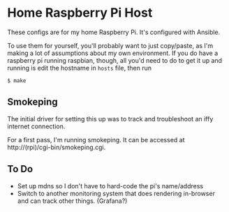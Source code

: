 # Home Raspberry Pi Host

These configs are for my home Raspberry Pi. It's configured with Ansible.

To use them for yourself, you'll probably want to just copy/paste, as I'm making a lot of assumptions about my own environment. If you do have a raspberry pi running raspbian, though, all you'd need to do to get it up and running is edit the hostname in `hosts` file, then run

```console
$ make
```

## Smokeping

The initial driver for setting this up was to track and troubleshoot an iffy internet connection.

For a first pass, I'm running smokeping. It can be accessed at http://(rpi)/cgi-bin/smokeping.cgi.

## To Do

* Set up mdns so I don't have to hard-code the pi's name/address
* Switch to another monitoring system that does rendering in-browser and can track other things. (Grafana?)
